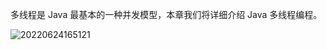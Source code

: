 多线程是 Java 最基本的一种并发模型，本章我们将详细介绍 Java 多线程编程。

![20220624165121](https://cdn.gxmnzl.xyz//img/20220624165121.png)

